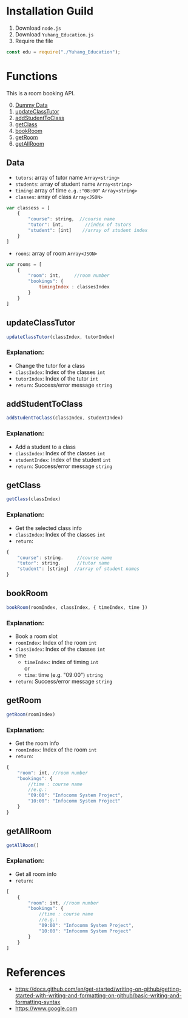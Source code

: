 # Installation Guild
1. Download `node.js`
2. Download `Yuhang_Education.js`
3. Require the file
```js
const edu = require("./Yuhang_Education");
```

# Functions
This is a room booking API.

0. [Dummy Data](#data)
1. [updateClassTutor](#updateclasstutor)
2. [addStudentToClass](#addstudenttoclass)
3. [getClass](#getClass)
4. [bookRoom](#bookRoom)
5. [getRoom](#getRoom)
6. [getAllRoom](#getAllRoom)

## Data
- `tutors`: array of tutor name `Array<string>`
- `students`: array of student name `Array<string>`
- `timing`: array of time `e.g.:"08:00"` `Array<string>`
- `classes`: array of class `Array<JSON>`
```js
var classess = [
    {
        "course": string,  //course name
        "tutor": int,        //index of tutors
        "student": [int]    //array of student index
    }
]

```
- `rooms`: array of room `Array<JSON>`
```js
var rooms = [
    {
        "room": int,     //room number
        "bookings": {
            timingIndex : classesIndex
        }
    }
]
```

## updateClassTutor
```js
updateClassTutor(classIndex, tutorIndex)
```
### Explanation:
- Change the tutor for a class
- `classIndex`: Index of the classes `int`
- `tutorIndex`: Index of the tutor `int`
- `return`: Success/error message `string`

## addStudentToClass
```js
addStudentToClass(classIndex, studentIndex)
```
### Explanation:
- Add a student to a class
- `classIndex`: Index of the classes `int`
- `studentIndex`: Index of the student `int`
- `return`: Success/error message `string`

## getClass
```javascript
getClass(classIndex)
```
### Explanation:
- Get the selected class info
- `classIndex`: Index of the classes `int`
- `return`: 
```js
{
    "course": string.     //course name
    "tutor": string.      //tutor name
    "student": [string]  //array of student names
}
```

## bookRoom
```js
bookRoom(roomIndex, classIndex, { timeIndex, time }) 
```
### Explanation:
- Book a room slot
- `roomIndex`: Index of the room `int`
- `classIndex`: Index of the classes `int`
- time
    - `timeIndex`: index of timing `int`  
        or
    - `time`: time (e.g. "09:00") `string`
- `return`: Success/error message `string`

## getRoom
```js
getRoom(roomIndex)
```
### Explanation:
- Get the room info
- `roomIndex`: Index of the room `int`
- `return`: 
```js
{
    "room": int, //room number
    "bookings": {
        //time : course name
        //e.g.: 
        "09:00": "Infocomm System Project",
        "10:00": "Infocomm System Project"
    }
}
```
## getAllRoom
```js
getAllRoom()
```
### Explanation:
- Get all room info
- `return`: 
```js
[
    {
        "room": int, //room number
        "bookings": {
            //time : course name
            //e.g.: 
            "09:00": "Infocomm System Project",
            "10:00": "Infocomm System Project"
        }
    }
]
```
# References
- https://docs.github.com/en/get-started/writing-on-github/getting-started-with-writing-and-formatting-on-github/basic-writing-and-formatting-syntax
- https://www.google.com